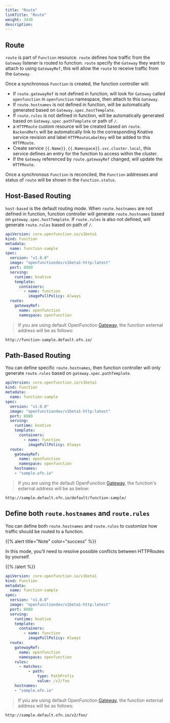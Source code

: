 ```yaml
---
title: "Route"
linkTitle: "Route"
weight: 3430
description:
---
```


## Route
`route` is part of `Function` resource. `route` defines how traffic from the `Gateway` listener is routed to function.
`route` specify the `Gateway` they want to attach to using `GatewayRef`, this will allow the `route` to receive traffic from the `Gateway`.

Once a synchronous `Function` is created, the function controller will:
- If `route.gatewayRef` is not defined in function, will look for `Gateway` called `openfunction` in `openfunction` namespace, then attach to this `Gateway`.
- If `route.hostnames` is not defined in function, will be automatically generated based on `Gateway.spec.hostTemplate`.
- If `route.rules` is not defined in function, will be automatically generated based on `Gateway.spec.pathTemplate` or path of `/`.
- a `HTTPRoute` custom resource will be created based on `route`. `BackendRefs` will be automatically link to the corresponding Knative service revision 
and label `HTTPRouteLabelKey` will be added to this `HTTPRoute`.
- Create service `{{.Name}}.{{.Namespace}}.svc.cluster.local`, this service defines an entry for the function to access within the cluster.
- If the `Gateway` referenced by `route.gatewayRef` changed, will update the `HTTPRoute`.

Once a synchronous `Function` is reconciled, the `Function` addresses and status of `route` will be shown in the `Function.status`.

## Host-Based Routing
`host-based` is the default routing mode. When `route.hostnames` are not defined in function,
function controller will generate `route.hostnames` based on `gateway.spec.hostTemplate`. 
If `route.rules` is also not defined, will generate `route.rules` based on path of `/`.

```yaml
apiVersion: core.openfunction.io/v1beta1
kind: Function
metadata:
  name: function-sample
spec:
  version: "v1.0.0"
  image: "openfunctiondev/v1beta1-http:latest"
  port: 8080
  serving:
    runtime: knative
    template:
      containers:
        - name: function
          imagePullPolicy: Always
  route:
    gatewayRef:
      name: openfunction
      namespace: openfunction
```

> If you are using default OpenFunction [Gateway](https://openfunction.dev/docs/concepts/networking/gateway/#default-gateway), the function external address will be as follows:
```
http://function-sample.default.ofn.io/
```

## Path-Based Routing
You can define specific `route.hostnames`, then function controller will only generate `route.rules` based on `gateway.spec.pathTemplate`.

```yaml
apiVersion: core.openfunction.io/v1beta1
kind: Function
metadata:
  name: function-sample
spec:
  version: "v1.0.0"
  image: "openfunctiondev/v1beta1-http:latest"
  port: 8080
  serving:
    runtime: knative
    template:
      containers:
        - name: function
          imagePullPolicy: Always
  route:
    gatewayRef:
      name: openfunction
      namespace: openfunction
    hostnames:
    - "sample.ofn.io"
```

> If you are using the default OpenFunction [Gateway](https://openfunction.dev/docs/concepts/networking/gateway/#default-gateway), the function's external address will be as below:
```
http://sample.default.ofn.io/default/function-sample/
```

## Define both `route.hostnames` and `route.rules`
You can define both `route.hostnames` and `route.rules` to customize how traffic should be routed to a function.

{{% alert title="Note" color="success" %}}

In this mode, you'll need to resolve possible conflicts between HTTPRoutes by yourself.

{{% /alert %}}
```yaml
apiVersion: core.openfunction.io/v1beta1
kind: Function
metadata:
  name: function-sample
spec:
  version: "v1.0.0"
  image: "openfunctiondev/v1beta1-http:latest"
  port: 8080
  serving:
    runtime: knative
    template:
      containers:
        - name: function
          imagePullPolicy: Always
  route:
    gatewayRef:
      name: openfunction
      namespace: openfunction
    rules:
      - matches:
          - path:
              type: PathPrefix
              value: /v2/foo
    hostnames:
    - "sample.ofn.io"
```

> If you are using default OpenFunction [Gateway](https://openfunction.dev/docs/concepts/networking/gateway/#default-gateway), the function external address will be as follows:
```
http://sample.default.ofn.io/v2/foo/
```
